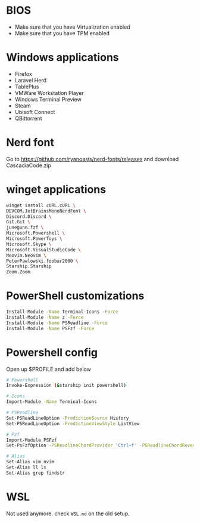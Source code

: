 # BIOS

 - Make sure that you have Virtualization enabled
 - Make sure that you have TPM enabled

# Windows applications

 - Firefox
 - Laravel Herd
 - TablePlus
 - VMWare Workstation Player
 - Windows Terminal Preview
 - Steam
 - Ubisoft Connect
 - QBittorrent

# Nerd font

Go to https://github.com/ryanoasis/nerd-fonts/releases and download CascadiaCode.zip 

# winget applications

```bash
winget install cURL.cURL \
DEVCOM.JetBrainsMonoNerdFont \ 
Discord.Discord \
Git.Git \
junegunn.fzf \ 
Microsoft.Powershell \
Microsoft.PowerToys \ 
Microsoft.Skype \ 
Microsoft.VisualStudioCode \
Neovim.Neovim \ 
PeterPawlowski.foobar2000 \
Starship.Starship
Zoom.Zoom
```

# PowerShell customizations

```bash
Install-Module -Name Terminal-Icons -Force
Install-Module -Name z -Force
Install-Module -Name PSReadline -Force
Install-Module -Name PSFzf -Force
```

# Powershell config

Open up $PROFILE and add below

```bash
# Powershell
Invoke-Expression (&starship init powershell)

# Icons
Import-Module -Name Terminal-Icons

# PSReadline
Set-PSReadLineOption -PredictionSource History
Set-PSReadLineOption -PredictionViewStyle ListView

# Fzf
Import-Module PSFzf
Set-PsFzfOption -PSReadlineChordProvider 'Ctrl+f' -PSReadlineChordReverseHistory 'Ctrl+r'

# Alias
Set-Alias vim nvim
Set-Alias ll ls
Set-Alias grep findstr
```

# WSL

Not used anymore. check `WSL.md` on the old setup.
